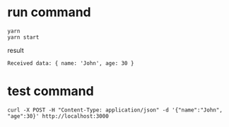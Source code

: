# run command

```
yarn
yarn start
```

result
```
Received data: { name: 'John', age: 30 }
```


# test command

```
curl -X POST -H "Content-Type: application/json" -d '{"name":"John", "age":30}' http://localhost:3000
```
